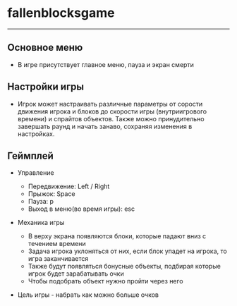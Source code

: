 # fallenblocksgame
____
## Основное меню
- В игре присутствует главное меню, пауза и экран смерти

## Настройки игры
- Игрок может настраивать различные параметры от сорости движения игрока и блоков до скорости игры (внутриигрового времени) и спрайтов объектов. Также можно принудительно завершать раунд и начать занаво, сохраняя изменения в настройках.

## Геймплей
- Управление
    - Передвижение: Left / Right
    - Прыжок: Space
    - Пауза: p
    - Выход в меню(во время игры): esc

- Механика игры
    - В верху экрана появляются блоки, которые падают вниз с течением времени
    - Задача игрока уклоняться от них, если блок упадет на игрока, то игра заканчивается
    - Также будут появляться бонусные объекты, подбирая которые игрок будет зарабатывать очки
    - Чтобы подобрать объект нужно пройти через него

- Цель игры - набрать как можно больше очков